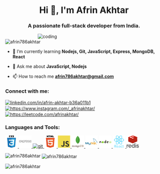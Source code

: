 <!-- [![MasterHead](https://cdn.neowin.com/news/images/uploaded/2021/04/1619644762_github-desktop_story.jpg)] -->


<h1 align="center">Hi 👋, I'm Afrin Akhtar</h1>
<h3 align="center">A passionate full-stack developer from India.</h3>
<img align="right" alt ="coding" width="400" src="https://media.tenor.com/2nKSTDDekOgAAAAC/coding-kira.gif">  

<p align="left"> <img src="https://komarev.com/ghpvc/?username=afrin786akhtar&label=Profile%20views&color=0e75b6&style=flat" alt="afrin786akhtar" /> </p>

- 🌱 I’m currently learning **Nodejs, Git, JavaScript, Express, MongoDB, React**

- 💬 Ask me about **JavaScript, Nodejs**

- 📫 How to reach me **afrin786akhtar@gmail.com**

<h3 align="left">Connect with me:</h3>
<p align="left">
<a href="https://linkedin.com/in/linkedin.com/in/afrin-akhtar-b36a011b1" target="blank"><img align="center" src="https://raw.githubusercontent.com/rahuldkjain/github-profile-readme-generator/master/src/images/icons/Social/linked-in-alt.svg" alt="linkedin.com/in/afrin-akhtar-b36a011b1" height="30" width="40" /></a>
<a href="https://instagram.com/https://www.instagram.com/_afrinakhtar/" target="blank"><img align="center" src="https://raw.githubusercontent.com/rahuldkjain/github-profile-readme-generator/master/src/images/icons/Social/instagram.svg" alt="https://www.instagram.com/_afrinakhtar/" height="30" width="40" /></a>
<a href="https://www.leetcode.com/https://leetcode.com/afrinakhtar/" target="blank"><img align="center" src="https://raw.githubusercontent.com/rahuldkjain/github-profile-readme-generator/master/src/images/icons/Social/leet-code.svg" alt="https://leetcode.com/afrinakhtar/" height="30" width="40" /></a>
</p>

<h3 align="left">Languages and Tools:</h3>
<p align="left"> <a href="https://www.w3schools.com/css/" target="_blank" rel="noreferrer"> <img src="https://raw.githubusercontent.com/devicons/devicon/master/icons/css3/css3-original-wordmark.svg" alt="css3" width="40" height="40"/> </a> <a href="https://expressjs.com" target="_blank" rel="noreferrer"> <img src="https://raw.githubusercontent.com/devicons/devicon/master/icons/express/express-original-wordmark.svg" alt="express" width="40" height="40"/> </a> <a href="https://git-scm.com/" target="_blank" rel="noreferrer"> <img src="https://www.vectorlogo.zone/logos/git-scm/git-scm-icon.svg" alt="git" width="40" height="40"/> </a> <a href="https://www.w3.org/html/" target="_blank" rel="noreferrer"> <img src="https://raw.githubusercontent.com/devicons/devicon/master/icons/html5/html5-original-wordmark.svg" alt="html5" width="40" height="40"/> </a> <a href="https://developer.mozilla.org/en-US/docs/Web/JavaScript" target="_blank" rel="noreferrer"> <img src="https://raw.githubusercontent.com/devicons/devicon/master/icons/javascript/javascript-original.svg" alt="javascript" width="40" height="40"/> </a> <a href="https://www.mongodb.com/" target="_blank" rel="noreferrer"> <img src="https://raw.githubusercontent.com/devicons/devicon/master/icons/mongodb/mongodb-original-wordmark.svg" alt="mongodb" width="40" height="40"/> </a> <a href="https://www.mysql.com/" target="_blank" rel="noreferrer"> <img src="https://raw.githubusercontent.com/devicons/devicon/master/icons/mysql/mysql-original-wordmark.svg" alt="mysql" width="40" height="40"/> </a> <a href="https://nodejs.org" target="_blank" rel="noreferrer"> <img src="https://raw.githubusercontent.com/devicons/devicon/master/icons/nodejs/nodejs-original-wordmark.svg" alt="nodejs" width="40" height="40"/> </a> <a href="https://reactjs.org/" target="_blank" rel="noreferrer"> <img src="https://raw.githubusercontent.com/devicons/devicon/master/icons/react/react-original-wordmark.svg" alt="react" width="40" height="40"/> </a> <a href="https://redis.io" target="_blank" rel="noreferrer"> <img src="https://raw.githubusercontent.com/devicons/devicon/master/icons/redis/redis-original-wordmark.svg" alt="redis" width="40" height="40"/> </a> </p>

<p><img align="left" src="https://github-readme-stats.vercel.app/api/top-langs?username=afrin786akhtar&show_icons=true&locale=en&layout=compact" alt="afrin786akhtar" /></p>

<p>&nbsp;<img align="center" src="https://github-readme-stats.vercel.app/api?username=afrin786akhtar&show_icons=true&locale=en" alt="afrin786akhtar" /></p>

<p><img align="center" src="https://github-readme-streak-stats.herokuapp.com/?user=afrin786akhtar&" alt="afrin786akhtar" /></p>
